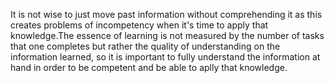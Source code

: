 It is not wise to just move past information without comprehending it as this creates problems of incompetency when it's time to apply that knowledge.The essence of learning is not measured by the number of tasks that one completes but rather the quality of understanding on the information learned, so it is important to fully understand the information at hand in order to be competent and be able to aplly that knowledge.